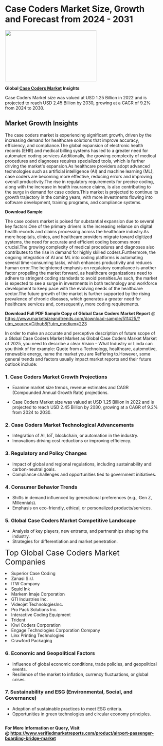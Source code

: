 <H1>Case Coders Market Size, Growth and Forecast from 2024 - 2031</H1><img class="aligncenter size-medium wp-image-584254" src="https://thirdeyenews.in/wp-content/uploads/2024/09/Global-Market-Research-300x168.jpeg" alt="" width="300" height="168" /><p><strong>Global&nbsp;<a href="https://www.marketsizeandtrends.com/download-sample/511425/?utm_source=Github8j?utm_medium=223">Case Coders Market</a> Insights</strong></p><p>Case Coders Market size was valued at USD 1.25 Billion in 2022 and is projected to reach USD 2.45 Billion by 2030, growing at a CAGR of 9.2% from 2024 to 2030.</p><p><h2>Market Growth Insights</h2> <p>The case coders market is experiencing significant growth, driven by the increasing demand for healthcare solutions that improve accuracy, efficiency, and compliance.The global expansion of electronic health records (EHR) and medical billing systems has led to a greater need for automated coding services.Additionally, the growing complexity of medical procedures and diagnoses requires specialized tools, which is further driving the market's expansion.As healthcare providers adopt advanced technologies such as artificial intelligence (AI) and machine learning (ML), case coders are becoming more effective, reducing errors and improving overall productivity.The rise in regulatory requirements for precise coding, along with the increase in health insurance claims, is also contributing to the surge in demand for case coders.This market is projected to continue its growth trajectory in the coming years, with more investments flowing into software development, training programs, and compliance systems.</p> <p><strong>Download Sample</strong></p> <p>The case coders market is poised for substantial expansion due to several key factors.One of the primary drivers is the increasing reliance on digital health records and claims processing across the healthcare industry.As more hospitals, clinics, and healthcare providers migrate toward digitized systems, the need for accurate and efficient coding becomes more crucial.The growing complexity of medical procedures and diagnoses also contributes to the rise in demand for highly skilled coders.Furthermore, the ongoing integration of AI and ML into coding platforms is automating several time-consuming tasks, which enhances productivity and reduces human error.The heightened emphasis on regulatory compliance is another factor propelling the market forward, as healthcare organizations need to adhere to stringent coding standards to avoid penalties.As such, the market is expected to see a surge in investments in both technology and workforce development to keep pace with the evolving needs of the healthcare sector.The future growth of the market is further supported by the rising prevalence of chronic diseases, which generates a greater need for healthcare services and, consequently, more coding requirements.</p> <p><span class=""><strong>Download Full PDF Sample Copy of Global Case Coders Market Report</strong> @ <a href="https://www.marketsizeandtrends.com/download-sample/511425/?utm_source=Github8j?utm_medium=223" target="_blank">https://www.marketsizeandtrends.com/download-sample/511425/?utm_source=Github8j?utm_medium=223</a></span></p><p>In order to make an accurate and perceptive description of future scope of a Global&nbsp;Case Coders Market Market as Global&nbsp;Case Coders Market Market of 2025, you need to describe a clear Vision &ndash; What Industry or Linda can you think of for example: Quote from a Technology, healthcare, automotive, renewable energy, name the market you are Reffering to.However, some general trends and factors usually impact market reports and their future outlook include:</p><h3>1.&nbsp;<strong>Case Coders Market Growth Projections</strong></h3><ul><li>Examine market size trends, revenue estimates and CAGR (Compounded Annual Growth Rate) projections.</li><li><p>Case Coders Market size was valued at USD 1.25 Billion in 2022 and is projected to reach USD 2.45 Billion by 2030, growing at a CAGR of 9.2% from 2024 to 2030.</p></li></ul><h3>2.&nbsp;<strong>Case Coders Market Technological Advancements</strong></h3><ul><li>Integration of AI, IoT, blockchain, or automation in the industry.</li><li>Innovations driving cost reductions or improving efficiency.</li></ul><h3>3.&nbsp;<strong>Regulatory and Policy Changes</strong></h3><ul><li>Impact of global and regional regulations, including sustainability and carbon-neutral goals.</li><li>Compliance challenges and opportunities tied to government initiatives.</li></ul><h3>4.&nbsp;<strong>Consumer Behavior Trends</strong></h3><ul><li>Shifts in demand influenced by generational preferences (e.g., Gen Z, Millennials).</li><li>Emphasis on eco-friendly, ethical, or personalized products/services.</li></ul><h3>5.&nbsp;<strong>Global Case Coders Market Competitive Landscape</strong></h3><ul><li>Analysis of key players, new entrants, and partnerships shaping the industry.</li><li>Strategies for differentiation and market penetration.</li></ul><p data-pm-slice="1 1 []"><span style="color: inherit; font-family: inherit; font-size: 25px;">Top Global Case Coders Market Companies</span></p><div class="" data-test-id=""><p><li>Superior Case Coding</li><li> Zanasi S.r.l.</li><li> ITW Company</li><li> Squid Ink</li><li> Markem Imaje Corporation</li><li> GTI Industries Inc.</li><li> Videojet TechnologiesInc.</li><li> Pro Pack Solutions Inc.</li><li> Interactive Coding Equipment</li><li> Trident</li><li> Kiwi Coders Corporation</li><li> Engage Technologies Corporation Company</li><li> Linx Printing Technologies</li><li> Crawford Packaging</li></p></div><h3>6.&nbsp;<strong>Economic and Geopolitical Factors</strong></h3><ul><li>Influence of global economic conditions, trade policies, and geopolitical events.</li><li>Resilience of the market to inflation, currency fluctuations, or global crises.</li></ul><h3>7.&nbsp;<strong>Sustainability and ESG (Environmental, Social, and Governance)</strong></h3><ul><li>Adoption of sustainable practices to meet ESG criteria.</li><li>Opportunities in green technologies and circular economy principles.</li></ul><h2><strong style="font-size: 14px;">For More Information or Query, Visit @&nbsp;</strong><a style="background-color: #ffffff; font-size: 14px;" href="https://www.marketsizeandtrends.com/report/case-coders-market/" target="_blank">https://www.verifiedmarketreports.com/product/airport-passenger-boarding-bridge-market</a></h2>